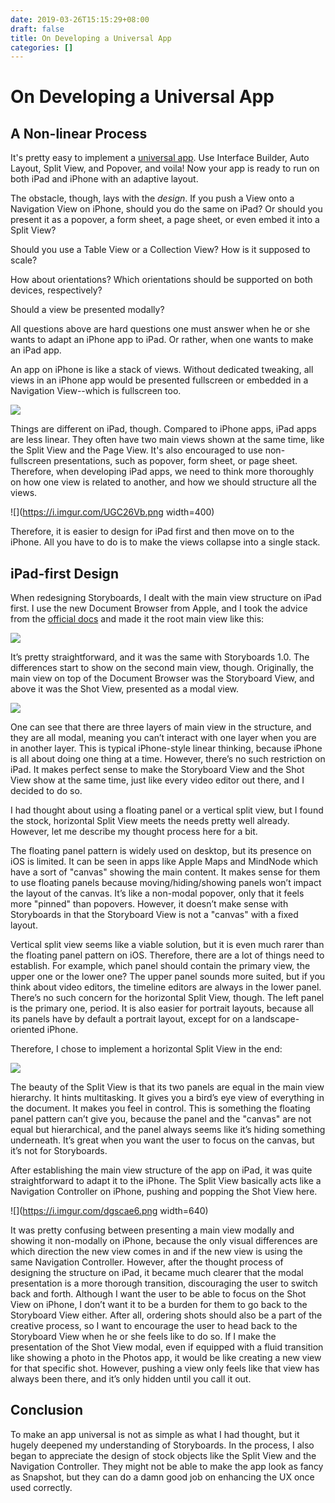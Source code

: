 ```yaml
---
date: 2019-03-26T15:15:29+08:00
draft: false
title: On Developing a Universal App
categories: []
---
```


# On Developing a Universal App

## A Non-linear Process

It's pretty easy to implement a [universal app](https://www.lifewire.com/what-is-universal-app-1994348). Use Interface Builder, Auto Layout, Split View, and Popover, and voila! Now your app is ready to run on both iPad and iPhone with an adaptive layout.

The obstacle, though, lays with the _design_. If you push a View onto a Navigation View on iPhone, should you do the same on iPad? Or should you present it as a popover, a form sheet, a page sheet, or even embed it into a Split View?

Should you use a Table View or a Collection View? How is it supposed to scale?

How about orientations? Which orientations should be supported on both devices, respectively?

Should a view be presented modally?

All questions above are hard questions one must answer when he or she wants to adapt an iPhone app to iPad. Or rather, when one wants to make an iPad app.

An app on iPhone is like a stack of views. Without dedicated tweaking, all views in an iPhone app would be presented fullscreen or embedded in a Navigation View--which is fullscreen too.

![](https://i.imgur.com/5XHw62Wm.png)

Things are different on iPad, though. Compared to iPhone apps, iPad apps are less linear. They often have two main views shown at the same time, like the Split View and the Page View. It's also encouraged to use non-fullscreen presentations, such as popover, form sheet, or page sheet. Therefore, when developing iPad apps, we need to think more thoroughly on how one view is related to another, and how we should structure all the views.

![](https://i.imgur.com/UGC26Vb.png width=400)

Therefore, it is easier to design for iPad first and then move on to the iPhone. All you have to do is to make the views collapse into a single stack.

## iPad-first Design 

When redesigning Storyboards, I dealt with the main view structure on iPad first. I use the new Document Browser from Apple, and I took the advice from the [official docs](https://developer.apple.com/documentation/uikit/view_controllers/adding_a_document_browser_to_your_app) and made it the root main view like this:

![](https://i.imgur.com/bEXtJak.png)

It’s pretty straightforward, and it was the same with Storyboards 1.0. The differences start to show on the second main view, though. Originally, the main view on top of the Document Browser was the Storyboard View, and above it was the Shot View, presented as a modal view.

![](https://i.imgur.com/W1AjNP5.png)

One can see that there are three layers of main view in the structure, and they are all modal, meaning you can’t interact with one layer when you are in another layer. This is typical iPhone-style linear thinking, because iPhone is all about doing one thing at a time. However, there’s no such restriction on iPad. It makes perfect sense to make the Storyboard View and the Shot View show at the same time, just like every video editor out there, and I decided to do so.

I had thought about using a floating panel or a vertical split view, but I found the stock, horizontal Split View meets the needs pretty well already. However, let me describe my thought process here for a bit.

The floating panel pattern is widely used on desktop, but its presence on iOS is limited. It can be seen in apps like Apple Maps and MindNode which have a sort of "canvas" showing the main content. It makes sense for them to use floating panels because moving/hiding/showing panels won’t impact the layout of the canvas. It’s like a non-modal popover, only that it feels more "pinned" than popovers. However, it doesn’t make sense with Storyboards in that the Storyboard View is not a "canvas" with a fixed layout.

Vertical split view seems like a viable solution, but it is even much rarer than the floating panel pattern on iOS. Therefore, there are a lot of things need to establish. For example, which panel should contain the primary view, the upper one or the lower one? The upper panel sounds more suited, but if you think about video editors, the timeline editors are always in the lower panel. There’s no such concern for the horizontal Split View, though. The left panel is the primary one, period. It is also easier for portrait layouts, because all its panels have by default a portrait layout, except for on a landscape-oriented iPhone.

Therefore, I chose to implement a horizontal Split View in the end:

![](https://i.imgur.com/7jyfDJ5h.png)

The beauty of the Split View is that its two panels are equal in the main view hierarchy. It hints multitasking. It gives you a bird’s eye view of everything in the document. It makes you feel in control. This is something the floating panel pattern can’t give you, because the panel and the "canvas" are not equal but hierarchical, and the panel always seems like it’s hiding something underneath. It’s great when you want the user to focus on the canvas, but it’s not for Storyboards.

After establishing the main view structure of the app on iPad, it was quite straightforward to adapt it to the iPhone. The Split View basically acts like a Navigation Controller on iPhone, pushing and popping the Shot View here. 

![](https://i.imgur.com/dgscae6.png width=640)

It was pretty confusing between presenting a main view modally and showing it non-modally on iPhone, because the only visual differences are which direction the new view comes in and if the new view is using the same Navigation Controller. However, after the thought process of designing the structure on iPad, it became much clearer that the modal presentation is a more thorough transition, discouraging the user to switch back and forth. Although I want the user to be able to focus on the Shot View on iPhone, I don’t want it to be a burden for them to go back to the Storyboard View either. After all, ordering shots should also be a part of the creative process, so I want to encourage the user to head back to the Storyboard View when he or she feels like to do so. If I make the presentation of the Shot View modal, even if equipped with a fluid transition like showing a photo in the Photos app, it would be like creating a new view for that specific shot. However, pushing a view only feels like that view has always been there, and it’s only hidden until you call it out.

## Conclusion

To make an app universal is not as simple as what I had thought, but it hugely deepened my understanding of Storyboards. In the process, I also began to appreciate the design of stock objects like the Split View and the Navigation Controller. They might not be able to make the app look as fancy as Snapshot, but they can do a damn good job on enhancing the UX once used correctly.